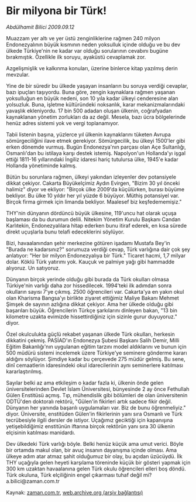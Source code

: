# Bir milyona bir Türk!

*Abdülhamit Bilici 2009.09.12*

<tr><td class="metin" colspan="2" style="padding-top: 20px; padding-left: 5px; padding-right: 10px;">Muazzam yer altı ve yer üstü zenginliklerine rağmen 240 milyon Endonezyalının büyük kısmının neden yoksulluk içinde olduğu ve bu dev ülkede Türkiye'nin ne kadar var olduğu sorularının cevabını bugüne bırakmıştık. Özellikle ilk soruyu, ayaküstü cevaplamak zor.</td></tr><tr><td class="metin" colspan="2" style="padding-top: 20px; padding-left: 5px; padding-right: 10px;"><p>Azgelişmişlik ve kalkınma konuları, üzerine binlerce kitap yazılmış derin mevzular. 
<p> Yine de bir süredir bu ülkede yaşayan insanların bu soruya verdiği cevaplar, bazı ipuçları taşıyordu. Buna göre, zengin kaynaklara rağmen yaşanan yoksulluğun en büyük nedeni, son 10 yıla kadar ülkeyi cenderesine alan yolsuzluk. Buna, işletme kültüründeki noksanlık, karar mekanizmalarındaki yavaşlık ekleniyordu. 17 bin 500 adadan oluşan ülkenin, coğrafyadan kaynaklanan yönetim zorlukları da az değil. Mesela, bazı ücra bölgelerinde henüz adres sistemi yok ve vergi toplanamıyor.
<p> Tabii listenin başına, yüzlerce yıl ülkenin kaynaklarını tüketen Avrupa sömürgeciliğini ilave etmek gerekiyor. Sömürgecilik, bu ülkeyi 1500'ler gibi erken dönemde vurmuş. Bugün Endonezya'nın parçası olan Açe Sultanlığı, Osmanlı'dan bu istilaya karşı destek istemiş. Napolyon'un Hollanda'yı işgal ettiği 1811-16 yıllarındaki İngiliz idaresi hariç tutulursa ülke, 1945'e kadar Hollanda yönetiminde kalmış.
<p> Bütün bu sorunlara rağmen, ülkeyi yakından izleyenler dev potansiyele dikkat çekiyor. Cakarta Büyükelçimiz Aydın Evirgen, "Bizim 30 yıl önceki halimiz" diyor ve ekliyor: "Birçok ülke 2009'da küçülürken, burası büyüme bekliyor. Bu ülke 10 yıldır her yıl yüzde 6 büyüyor. Müthiş potansiyel var. Birçok firma girmek için limanda bekliyor. Maalesef biz keşfedememişiz."
<p> THY'nin dünyanın dördüncü büyük ülkesine, 119'uncu hat olarak uçuşa başlaması da bu durumun delili. Nitekim Yönetim Kurulu Başkanı Candan Karlıtekin, Endonezyalılara hitap ederken bunu itiraf ederek, en kısa sürede direkt uçuşlarla bunu telafi edeceklerini söylüyor.
<p> Bizi, havaalanından şehir merkezine götüren işadamı Mustafa Bey'in "Burada ne kadarsınız?" sorumuza verdiği cevap, Türk varlığına dair çok şey anlatıyor: "Her bir milyon Endonezyalıya bir Türk." Ticaret hacmi, 1,7 milyar dolar. Köklü Türk yatırımı yok. Kauçuk ve palmiye yağı gibi hammadde alıyoruz. Un satıyoruz.
<p> Dünyanın birçok yerinde olduğu gibi burada da Türk okulları olmasa Türkiye'nin varlığı daha zor hissedilecek. 1994'teki ilk adımdan sonra okulların sayısı 7'ye çıkmış. 2500 öğrencileri var. Cakarta'ya en yakın okul olan Kharisma Bangsa'yı birlikte ziyaret ettiğimiz Maliye Bakanı Mehmet Şimşek de sayının azlığına dikkat çekiyor. Ama her ülkede olduğu gibi başarıları büyük. Öğrencilerin Türkçe şarkılarını dinleyen bakan, "13 bin kilometre uzakta evimizde hissettirdiğiniz için sizinle gurur duyuyoruz." diyor.
<p> Özel okulculukta güçlü rekabet yaşanan ülkede Türk okulları, herkesin dikkatini çekmiş. PASİAD'ın Endonezya Şubesi Başkanı Salih Demir, Milli Eğitim Bakanlığı'nın uygulanan eğitim tarzını model aldıklarını ve bunun için 500 müdürü sistemi incelemek üzere Türkiye'ye seminere gönderme kararı aldığını söylüyor. Şimdiye kadar bu çerçevede 275 müdür gelmiş. Bu sene, dinî cemaatlerin idaresindeki okul idarecilerinin aynı seminerlere katılması kararlaştırılmış.
<p> Sayılar belki az ama etkileşim o kadar fazla ki, ülkenin önde gelen üniversitelerinden Devlet İslam Üniversitesi, bünyesinde 2 ay önce Fethullah Gülen Enstitüsü açmış. Tıp, mühendislik gibi bölümleri de olan üniversitenin ODTÜ'den doktoralı rektörü, "Gülen'in fikirleri artık sadece fikir değil. Dünyanın her yanında başarılı uygulamaları var. Biz de bunu öğrenmeliyiz." diyor. Üniversite, enstitüden Gülen'in fikirlerinin yanı sıra Osmanlı ve Türk tecrübesiyle ilgili dersler de istiyor. Uçağımız geciktiği için kapanışına yetişebildiğimiz enstitünün iftarına birçok rektörün yanı sıra 30 ülkenin elçisinin katılması manidardı.
<p>Dev ülkedeki Türk varlığı böyle. Belki henüz küçük ama umut verici. Böyle bir ortamda makul olan, bir avuç insanın dayanışma içinde olması. Ama ülkeye adım atar atmaz şahit olduğumuz bir olay, bu açıdan üzücüydü. İlk THY uçağıyla gelen heyeti karşılama töreninde küçük bir gösteri yapmak için 300 km uzaktan havaalanına gelen Türk okulu öğrencileri elleri boş döndü. Türk okuluna, Türk elçiliğinin engel çıkarması tuhaf değil mi? a.bilici@zaman.com.tr<br/></p></p></p></p></p></p></p></p></p></p></td></tr>

Kaynak: [zaman.com.tr](http://zaman.com.tr/yazar.do?yazino=891374), [web.archive.org (arşiv bağlantısı)](http://web.archive.org/web/20090926150538/http://www.zaman.com.tr:80/yazar.do?yazino=891374)
